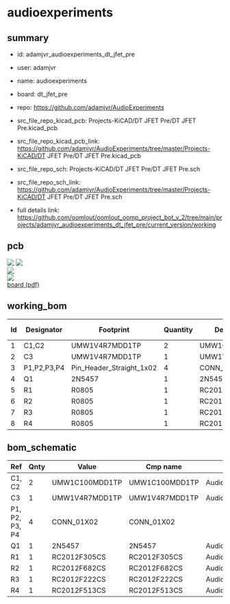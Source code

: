 # audioexperiments
 
## summary 
* id: adamjvr_audioexperiments_dt_jfet_pre
* user: adamjvr
* name: audioexperiments
* board: dt_jfet_pre
* repo: https://github.com/adamjvr/AudioExperiments
* src_file_repo_kicad_pcb: Projects-KiCAD/DT JFET Pre/DT JFET Pre.kicad_pcb
* src_file_repo_kicad_pcb_link: https://github.com/adamjvr/AudioExperiments/tree/master/Projects-KiCAD/DT JFET Pre/DT JFET Pre.kicad_pcb


* src_file_repo_sch: Projects-KiCAD/DT JFET Pre/DT JFET Pre.sch
* src_file_repo_sch_link: https://github.com/adamjvr/AudioExperiments/tree/master/Projects-KiCAD/DT JFET Pre/DT JFET Pre.sch
* full details link: https://github.com/oomlout/oomlout_oomp_project_bot_v_2/tree/main/projects/adamjvr_audioexperiments_dt_jfet_pre/current_version/working  


## pcb  
![](working_3d_600.png) 
![](working_3d_front_600.png)  
![](working_3d_back_600.png)  
![](working_600.png)  
[board (pdf)](working.pdf)  

## working_bom
| Id | Designator | Footprint | Quantity | Designation | Supplier and ref |  | None | 
| --- | --- | --- | --- | --- | --- | --- | --- | 
| 1 | C1,C2 | UMW1V4R7MDD1TP | 2 | UMW1C100MDD1TP |  |  | [''] | 
| 2 | C3 | UMW1V4R7MDD1TP | 1 | UMW1V4R7MDD1TP |  |  | [''] | 
| 3 | P1,P2,P3,P4 | Pin_Header_Straight_1x02 | 4 | CONN_01X02 |  |  | [''] | 
| 4 | Q1 | 2N5457 | 1 | 2N5457 |  |  | [''] | 
| 5 | R1 | R0805 | 1 | RC2012F305CS |  |  | [''] | 
| 6 | R2 | R0805 | 1 | RC2012F682CS |  |  | [''] | 
| 7 | R3 | R0805 | 1 | RC2012F222CS |  |  | [''] | 
| 8 | R4 | R0805 | 1 | RC2012F513CS |  |  | [''] | 


## bom_schematic
| Ref | Qnty | Value | Cmp name | Footprint | Description | Vendor | DNP | 
| --- | --- | --- | --- | --- | --- | --- | --- | 
| C1, C2 | 2 | UMW1C100MDD1TP | UMW1C100MDD1TP | AudioLibFootprints:UMW1V4R7MDD1TP |  |  |  | 
| C3 | 1 | UMW1V4R7MDD1TP | UMW1V4R7MDD1TP | AudioLibFootprints:UMW1V4R7MDD1TP |  |  |  | 
| P1, P2, P3, P4 | 4 | CONN_01X02 | CONN_01X02 |  |  |  |  | 
| Q1 | 1 | 2N5457 | 2N5457 | AudioLibFootprints:2N5457 |  |  |  | 
| R1 | 1 | RC2012F305CS | RC2012F305CS | AudioLibFootprints:R0805 |  |  |  | 
| R2 | 1 | RC2012F682CS | RC2012F682CS | AudioLibFootprints:R0805 |  |  |  | 
| R3 | 1 | RC2012F222CS | RC2012F222CS | AudioLibFootprints:R0805 |  |  |  | 
| R4 | 1 | RC2012F513CS | RC2012F513CS | AudioLibFootprints:R0805 |  |  |  | 



